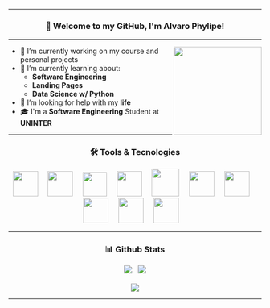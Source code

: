 
---
<div align = 'center'>
  <h3>
    👋 Welcome to my GitHub, I'm Alvaro Phylipe!
  </h3>
</div>

---
<p>
  <img src = 'https://i.imgur.com/EyST2go.gif' width = '175' align = 'right'>
</p>


- 🔭 I’m currently working on my course and personal projects
- 🌱 I’m currently learning about:
   - **Software Engineering**
   - **Landing Pages**
   - **Data Science w/ Python**
- 🤔 I’m looking for help with my **life**
- 🎓 I'm a **Software Engineering** Student at **UNINTER**

---
<div align = 'center'>
  <h3>🛠 Tools & Tecnologies </h3>
  <img src="https://cdn.jsdelivr.net/gh/devicons/devicon/icons/python/python-original.svg" width = '50'> &nbsp &nbsp
  <img src='https://cdn.jsdelivr.net/gh/devicons/devicon/icons/r/r-original.svg' width = '50'> &nbsp &nbsp
  <img src="https://cdn.jsdelivr.net/gh/devicons/devicon/icons/vscode/vscode-original.svg" width = '48'> &nbsp &nbsp
  <img src="https://cdn.jsdelivr.net/gh/devicons/devicon/icons/jupyter/jupyter-original-wordmark.svg" width = '50'> &nbsp &nbsp
  <img src="https://cdn.jsdelivr.net/gh/devicons/devicon/icons/mysql/mysql-plain-wordmark.svg"  width = '55'> &nbsp &nbsp
  <img src="https://cdn.jsdelivr.net/gh/devicons/devicon/icons/postgresql/postgresql-original.svg" width = '50'> &nbsp &nbsp
  <img src="https://cdn.jsdelivr.net/gh/devicons/devicon/icons/anaconda/anaconda-original.svg" width = '50'> &nbsp &nbsp
  <img src = 'https://cdn2.iconfinder.com/data/icons/mixd/512/3_tableau-512.png' width = '50'> &nbsp &nbsp
  <img src="https://cdn.jsdelivr.net/gh/devicons/devicon/icons/linux/linux-original.svg" width='50'> &nbsp &nbsp
  <img src="https://cdn.jsdelivr.net/gh/devicons/devicon/icons/amazonwebservices/amazonwebservices-original.svg" width = '50'> &nbsp &nbsp
</div>

---
<div align = 'center'>
  <h3>📊 Github Stats</h3>
  <img src="https://github-readme-stats.vercel.app/api?username=alvarophylipe&show_icons=true&theme=merko"> &nbsp
  <img src="https://github-readme-streak-stats.herokuapp.com?user=alvarophylipe&theme=merko&date_format=M%20j%5B%2C%20Y%5D">
  <br></br>
  <img src="https://github-readme-stats.vercel.app/api/top-langs/?username=alvarophylipe&layout=compact&theme=merko">
</div>

---


<!--
**alvarophylipe/alvarophylipe** is a ✨ _special_ ✨ repository because its `README.md` (this file) appears on your GitHub profile.

Here are some ideas to get you started:

- 🔭 I’m currently working on ...
- 🌱 I’m currently learning ...
- 👯 I’m looking to collaborate on ...
- 🤔 I’m looking for help with ...
- 💬 Ask me about ...
- 📫 How to reach me: ...
- 😄 Pronouns: ...
- ⚡ Fun fact: ...
-->
